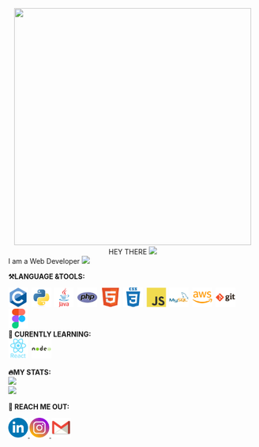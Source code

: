 

<!--
**AbilashaM/AbilashaM** is a ✨ _special_ ✨ repository because its `README.md` (this file) appears on your GitHub profile.

Here are some ideas to get you started:

- 🔭 I’m currently working on ...
- 🌱 I’m currently learning ...
- 👯 I’m looking to collaborate on ...
- 🤔 I’m looking for help with ...
- 💬 Ask me about ...
- 📫 How to reach me: ...
- 😄 Pronouns: ...
- ⚡ Fun fact: V ...
-->

<div id="header" align="center">
 

<img src="https://media.giphy.com/media/dWesBcTLavkZuG35MI/giphy.gif" width="480" height="480" frameBorder="0" class="giphy-embed" >
 <br> HEY THERE
  <img src="https://media.giphy.com/media/hvRJCLFzcasrR4ia7z/giphy.gif" width="30px"/>
</h1>
</div>
I am a Web Developer <img src="https://media.giphy.com/media/WUlplcMpOCEmTGBtBW/giphy.gif" width="30">

<b>⚒️LANGUAGE &TOOLS:<br>

<div >
  <img src="https://github.com/devicons/devicon/blob/master/icons/c/c-original.svg" title="C" alt="C" width="40" height="40"/>&nbsp;
   <img src="https://github.com/devicons/devicon/blob/master/icons/python/python-original.svg" title="python" alt="python" width="40" height="40"/>&nbsp;
   <img src="https://github.com/devicons/devicon/blob/master/icons/java/java-original-wordmark.svg" title="Java" alt="Java" width="40" height="40"/>&nbsp;
   <img src="https://github.com/devicons/devicon/blob/master/icons/php/php-original.svg" title="PHP" alt="php" width="40" height="40"/>&nbsp;  
  <img src="https://github.com/devicons/devicon/blob/master/icons/html5/html5-original.svg" title="HTML5" alt="HTML" width="40" height="40"/>&nbsp;
  <img src="https://github.com/devicons/devicon/blob/master/icons/css3/css3-plain-wordmark.svg"  title="CSS3" alt="CSS" width="40" height="40"/>&nbsp;
  <img src="https://github.com/devicons/devicon/blob/master/icons/javascript/javascript-original.svg" title="JavaScript" alt="JavaScript" width="40" height="40"/>&nbsp;
  <img src="https://github.com/devicons/devicon/blob/master/icons/mysql/mysql-original-wordmark.svg" title="MySQL"  alt="MySQL" width="40" height="40"/>&nbsp;
  <img src="https://github.com/devicons/devicon/blob/master/icons/amazonwebservices/amazonwebservices-plain-wordmark.svg" title="AWS" alt="AWS" width="40" height="40"/>&nbsp;
  <img src="https://github.com/devicons/devicon/blob/master/icons/git/git-original-wordmark.svg" title="Git" **alt="Git" width="40" height="40"/>&nbsp;
   <img src="https://github.com/devicons/devicon/blob/master/icons/figma/figma-original.svg" title="figma" alt="figma" width="40" height="40"/>&nbsp;
</div>
<div>
<b> 🌱 CURENTLY LEARNING:<br>
   <img src="https://github.com/devicons/devicon/blob/master/icons/react/react-original-wordmark.svg" title="React" alt="React" width="40" height="40"/>&nbsp;
    <img src="https://github.com/devicons/devicon/blob/master/icons/nodejs/nodejs-original-wordmark.svg" title="NodeJS" alt="NodeJS" width="40" height="40"/>&nbsp;
  </div>

  

<br>
<b> 🔥MY STATS:<br>
<img src="http://github-readme-streak-stats.herokuapp.com?user=AbilashaM&theme=dark"><br>
  
<img src="https://github-readme-stats.vercel.app/api/top-langs/?username=AbilashaM&layout=compact&theme=vision-friendly-dark">
  <br>
  
  <b>👤 REACH ME OUT:<br>
<div id="badges">
  <a href="https://www.linkedin.com/in/abilasha-m-a72a28237/">
    <img src="https://github.com/shahbajjamil/Social-Meadia-Icons/blob/master/Icons-logos/linkedin-circle.png" alt="LinkedIn Badge"height=40px width=40px>
  </a>
  <a href="https://www.instagram.com/abilasha.21/">
  <img src="https://github.com/shahbajjamil/Social-Meadia-Icons/blob/master/Icons-logos/instagram-circle.png" alt="" height=40px width=40px>
  
  </a>
  <a href="mailto: abilasha.2104@gmail.com">
  <img src="https://github.com/shahbajjamil/Social-Meadia-Icons/blob/master/Icons-logos/gmail.png" alt="" height=40px width=40px>
  
  </a>
    </div>
    
